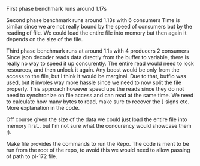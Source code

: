 First phase benchmark runs around 1.17s

Second phase benchmark runs around 1.13s with 6 consumers
Time is similar since we are not really bound by the speed of consumers but by the reading of file.
We could load the entire file into memory but then again it depends on the size of the file.

Third phase benchmark runs at around 1.1s with 4 producers 2 consumers
Since json decoder reads data directly from the buffer to variable, there is really no way to speed it up concurently. 
The entire read would need to lock resources, and then unlock it again. 
Any boost would be only from the access to the file, but I think it would be marginal.
Due to that, buffio was used, but it involes way more hassle since we need to now split the file properly.
This approach however speed ups the reads since they do not need to synchronize on file access and can read at the same time.
We need to calculate how many bytes to read, make sure to recover the } signs etc. 
More explanation in the code.

Off course given the size of the data we could just load the entire file into memory first.. but I'm not sure what the concurency would showcase them ;).

Make file provides the commands to run the Repo. 
The code is ment to be run from the root of the repo, to avoid this we would need to allow passing of path to pl-172 file.